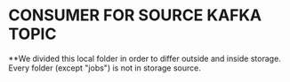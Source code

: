 # CONSUMER FOR SOURCE KAFKA TOPIC
**We divided this local folder in order to differ outside and inside storage. Every folder (except "jobs") is not in storage source. 